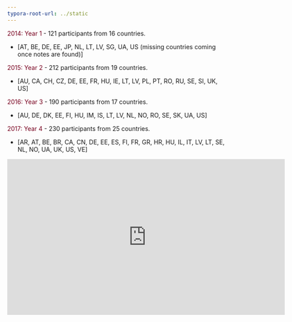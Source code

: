 ```yaml
---
typora-root-url: ../static
---
```


<span style="color:#77011e;">2014:  Year 1</span>  -  121 participants from 16 countries. 

- [AT, BE, DE, EE, JP, NL, LT, LV, SG, UA, US (missing countries coming once notes are found)]

<span style="color:#77011e;">2015:  Year 2</span>  -  212 participants from 19 countries. 

- [AU, CA, CH, CZ, DE, EE, FR, HU, IE, LT, LV, PL, PT, RO, RU, SE, SI, UK, US]

<span style="color:#77011e;">2016:  Year 3</span>  -  190 participants from 17 countries. 

- [AU, DE, DK, EE, FI, HU, IM, IS, LT, LV, NL, NO, RO, SE, SK, UA, US]

<span style="color:#77011e;">2017:  Year 4</span>  -  230 participants from 25 countries. 

- [AR, AT, BE, BR, CA, CN, DE, EE, ES, FI, FR, GR, HR, HU, IL, IT, LV, LT, SE, NL, NO, UA, UK, US, VE]



<div class="iframe"><iframe src="https://player.vimeo.com/video/100194629?byline=0&color=ffffff&portrait=0&title=0" width="640" height="360" frameborder="0" webkitallowfullscreen mozallowfullscreen allowfullscreen></iframe></div>

